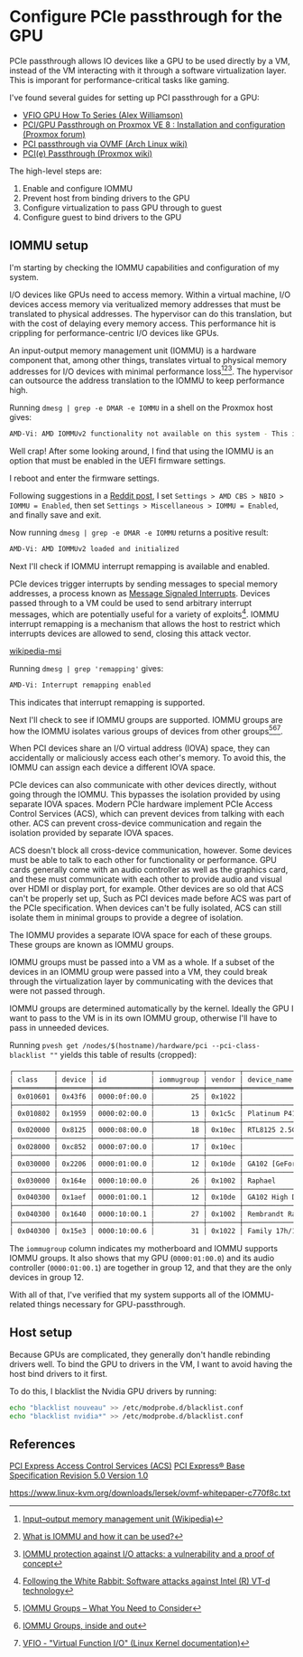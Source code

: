 # Configure PCIe passthrough for the GPU

PCIe passthrough allows IO devices like a GPU to be used directly by a VM,
instead of the VM interacting with it through a software virtualization layer.
This is imporant for performance-critical tasks like gaming.

I've found several guides for setting up PCI passthrough for a GPU:
- [VFIO GPU How To Series (Alex Williamson)](https://vfio.blogspot.com/2015/05/vfio-gpu-how-to-series-part-1-hardware.html)
- [PCI/GPU Passthrough on Proxmox VE 8 : Installation and configuration (Proxmox forum)](https://forum.proxmox.com/threads/pci-gpu-passthrough-on-proxmox-ve-8-installation-and-configuration.130218/)
- [PCI passthrough via OVMF (Arch Linux wiki)](https://wiki.archlinux.org/title/PCI_passthrough_via_OVMF)
- [PCI(e) Passthrough (Proxmox wiki)](https://web.archive.org/web/20240224170249/https://pve.proxmox.com/wiki/PCI%28e%29_Passthrough)

The high-level steps are:
1. Enable and configure IOMMU
1. Prevent host from binding drivers to the GPU
1. Configure virtualization to pass GPU through to guest
1. Configure guest to bind drivers to the GPU

## IOMMU setup

I'm starting by checking the IOMMU capabilities and configuration of my system.

I/O devices like GPUs need to access memory.
Within a virtual machine, I/O devices access memory via veritualized memory addresses that must be translated to physical addresses.
The hypervisor can do this translation, but with the cost of delaying every memory access.
This performance hit is crippling for performance-centric I/O devices like GPUs.

An input-output memory management unit (IOMMU) is a hardware component that, among other things,
translates virtual to physical memory addresses for I/O devices with minimal performance loss[^1][^2][^3].
The hypervisor can outsource the address translation to the IOMMU to keep performance high.

Running `dmesg | grep -e DMAR -e IOMMU` in a shell on the Proxmox host gives:

```sh
AMD-Vi: AMD IOMMUv2 functionality not available on this system - This is not a bug.
```

Well crap!
After some looking around, I find that using the IOMMU is an option that must be enabled in the UEFI firmware settings.

I reboot and enter the firmware settings.

Following suggestions in a [Reddit post](reddit-enable-iommu),
I set `Settings > AMD CBS > NBIO > IOMMU = Enabled`,
then set `Settings > Miscellaneous > IOMMU = Enabled`,
and finally save and exit.

[reddit-enable-iommu]: https://web.archive.org/web/20240219190649/https://old.reddit.com/r/gigabyte/comments/12cl7fa/cant_enable_iommu_on_b650m/

Now running `dmesg | grep -e DMAR -e IOMMU` returns a positive result:

```sh
AMD-Vi: AMD IOMMUv2 loaded and initialized
```

Next I'll check if IOMMU interrupt remapping is available and enabled.

PCIe devices trigger interrupts by sending messages to special memory addresses,
a process known as [Message Signaled Interrupts](wikipedia-msi).
Devices passed through to a VM could be used to send arbitrary interrupt messages,
which are potentially useful for a variety of exploits[^4].
IOMMU interrupt remapping is a mechanism that allows the host to restrict which interrupts devices are allowed to send, 
closing this attack vector.

[wikipedia-msi](https://web.archive.org/web/20240115070533/https://en.wikipedia.org/wiki/Message_Signaled_Interrupts)

Running `dmesg | grep 'remapping'` gives:

```sh
AMD-Vi: Interrupt remapping enabled
```

This indicates that interrupt remapping is supported.

Next I'll check to see if IOMMU groups are supported.
IOMMU groups are how the IOMMU isolates various groups of devices from other groups[^5][^6][^7].

When PCI devices share an I/O virtual address (IOVA) space,
they can accidentally or maliciously access each other's memory.
To avoid this, the IOMMU can assign each device a different IOVA space.

PCIe devices can also communicate with other devices directly, without going through the IOMMU.
This bypasses the isolation provided by using separate IOVA spaces.
Modern PCIe hardware implement PCIe Access Control Services (ACS), which can prevent devices from talking with each other.
ACS can prevent cross-device communication and regain the isolation provided by separate IOVA spaces.

ACS doesn't block all cross-device communication, however.
Some devices must be able to talk to each other for functionality or performance.
GPU cards generally come with an audio controller as well as the graphics card,
and these must communicate with each other to provide audio and visual over HDMI or display port, for example.
Other devices are so old that ACS can't be properly set up,
Such as PCI devices made before ACS was part of the PCIe specification.
When devices can't be fully isolated, ACS can still isolate them in minimal groups to provide a degree of isolation.

The IOMMU provides a separate IOVA space for each of these groups.
These groups are known as IOMMU groups.

IOMMU groups must be passed into a VM as a whole.
If a subset of the devices in an IOMMU group were passed into a VM,
they could break through the virtualization layer by communicating with the devices that were not passed through.

IOMMU groups are determined automatically by the kernel.
Ideally the GPU I want to pass to the VM is in its own IOMMU group,
otherwise I'll have to pass in unneeded devices.

Running `pvesh get /nodes/$(hostname)/hardware/pci --pci-class-blacklist ""` yields this table of results (cropped):

```sh
┌──────────┬────────┬──────────────┬────────────┬────────┬───────────────────────────────────────────────────
│ class    │ device │ id           │ iommugroup │ vendor │ device_name                                        
╞══════════╪════════╪══════════════╪════════════╪════════╪═══════════════════════════════════════════════════
│ 0x010601 │ 0x43f6 │ 0000:0f:00.0 │         25 │ 0x1022 │                                                    
├──────────┼────────┼──────────────┼────────────┼────────┼───────────────────────────────────────────────────
│ 0x010802 │ 0x1959 │ 0000:02:00.0 │         13 │ 0x1c5c │ Platinum P41 NVMe Solid State Drive 2TB            
├──────────┼────────┼──────────────┼────────────┼────────┼───────────────────────────────────────────────────
│ 0x020000 │ 0x8125 │ 0000:08:00.0 │         18 │ 0x10ec │ RTL8125 2.5GbE Controller                          
├──────────┼────────┼──────────────┼────────────┼────────┼───────────────────────────────────────────────────
│ 0x028000 │ 0xc852 │ 0000:07:00.0 │         17 │ 0x10ec │                                                    
├──────────┼────────┼──────────────┼────────────┼────────┼───────────────────────────────────────────────────
│ 0x030000 │ 0x2206 │ 0000:01:00.0 │         12 │ 0x10de │ GA102 [GeForce RTX 3080]                           
├──────────┼────────┼──────────────┼────────────┼────────┼───────────────────────────────────────────────────
│ 0x030000 │ 0x164e │ 0000:10:00.0 │         26 │ 0x1002 │ Raphael                                            
├──────────┼────────┼──────────────┼────────────┼────────┼───────────────────────────────────────────────────
│ 0x040300 │ 0x1aef │ 0000:01:00.1 │         12 │ 0x10de │ GA102 High Definition Audio Controller             
├──────────┼────────┼──────────────┼────────────┼────────┼───────────────────────────────────────────────────
│ 0x040300 │ 0x1640 │ 0000:10:00.1 │         27 │ 0x1002 │ Rembrandt Radeon High Definition Audio Controller  
├──────────┼────────┼──────────────┼────────────┼────────┼───────────────────────────────────────────────────
│ 0x040300 │ 0x15e3 │ 0000:10:00.6 │         31 │ 0x1022 │ Family 17h/19h HD Audio Controller                
```

The `iommugroup` column indicates my motherboard and IOMMU supports IOMMU groups.
It also shows that my GPU (`0000:01:00.0`) and its audio controller (`0000:01:00.1`) are together in group 12,
and that they are the only devices in group 12.

With all of that, I've verified that my system supports all of the IOMMU-related things necessary for GPU-passthrough.

## Host setup

Because GPUs are complicated, they generally don't handle rebinding drivers well.
To bind the GPU to drivers in the VM, I want to avoid having the host bind drivers to it first.

To do this, I blacklist the Nvidia GPU drivers by running:

```sh
echo "blacklist nouveau" >> /etc/modprobe.d/blacklist.conf
echo "blacklist nvidia*" >> /etc/modprobe.d/blacklist.conf
```

## References

[^0]: [An Introduction to IOMMU Infrastructure in the Linux Kernel](https://web.archive.org/web/2/https://lenovopress.lenovo.com/lp1467.pdf)
[^1]: [Input–output memory management unit (Wikipedia)](https://web.archive.org/web/20240201160518/https://en.wikipedia.org/wiki/Input%E2%80%93output_memory_management_unit)
[^2]: [What is IOMMU and how it can be used?](https://web.archive.org/web/20230923133045/https://blog.3mdeb.com/2021/2021-01-13-iommu/)
[^3]: [IOMMU protection against I/O attacks: a vulnerability and a proof of concept](https://web.archive.org/web/20230711052741/https://journal-bcs.springeropen.com/articles/)
[^4]: [Following the White Rabbit: Software attacks against Intel (R) VT-d technology](https://web.archive.org/web/20230711052741mp_/http://www.invisiblethingslab.com/resources/2011/Software%2520Attacks%2520on%2520Intel%2520VT-d.pdf)
[^5]: [IOMMU Groups – What You Need to Consider](https://web.archive.org/web/20230928084315/https://www.heiko-sieger.info/iommu-groups-what-you-need-to-consider/)
[^6]: [IOMMU Groups, inside and out](https://web.archive.org/web/20240223082856/http://vfio.blogspot.com/2014/08/iommu-groups-inside-and-out.html)
[^7]: [VFIO - "Virtual Function I/O" (Linux Kernel documentation)](https://www.kernel.org/doc/Documentation/vfio.txt)

[PCI Express Access Control Services (ACS)](https://web.archive.org/web/2/https://pdos.csail.mit.edu/~sbw/links/ECN_access_control_061011.pdf)
[PCI Express® Base Specification Revision 5.0 Version 1.0](https://web.archive.org/web/20240107173049/https://picture.iczhiku.com/resource/eetop/SYkDTqhOLhpUTnMx.pdf)

https://www.linux-kvm.org/downloads/lersek/ovmf-whitepaper-c770f8c.txt
